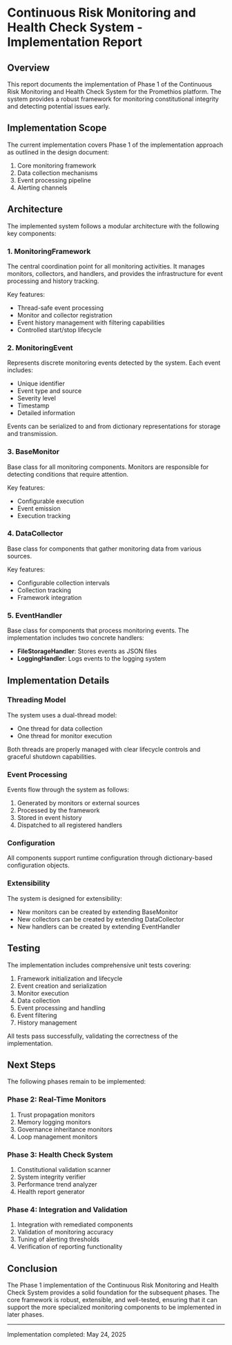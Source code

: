 # Continuous Risk Monitoring and Health Check System - Implementation Report

## Overview

This report documents the implementation of Phase 1 of the Continuous Risk Monitoring and Health Check System for the Promethios platform. The system provides a robust framework for monitoring constitutional integrity and detecting potential issues early.

## Implementation Scope

The current implementation covers Phase 1 of the implementation approach as outlined in the design document:

1. Core monitoring framework
2. Data collection mechanisms
3. Event processing pipeline
4. Alerting channels

## Architecture

The implemented system follows a modular architecture with the following key components:

### 1. MonitoringFramework

The central coordination point for all monitoring activities. It manages monitors, collectors, and handlers, and provides the infrastructure for event processing and history tracking.

Key features:
- Thread-safe event processing
- Monitor and collector registration
- Event history management with filtering capabilities
- Controlled start/stop lifecycle

### 2. MonitoringEvent

Represents discrete monitoring events detected by the system. Each event includes:
- Unique identifier
- Event type and source
- Severity level
- Timestamp
- Detailed information

Events can be serialized to and from dictionary representations for storage and transmission.

### 3. BaseMonitor

Base class for all monitoring components. Monitors are responsible for detecting conditions that require attention.

Key features:
- Configurable execution
- Event emission
- Execution tracking

### 4. DataCollector

Base class for components that gather monitoring data from various sources.

Key features:
- Configurable collection intervals
- Collection tracking
- Framework integration

### 5. EventHandler

Base class for components that process monitoring events. The implementation includes two concrete handlers:

- **FileStorageHandler**: Stores events as JSON files
- **LoggingHandler**: Logs events to the logging system

## Implementation Details

### Threading Model

The system uses a dual-thread model:
- One thread for data collection
- One thread for monitor execution

Both threads are properly managed with clear lifecycle controls and graceful shutdown capabilities.

### Event Processing

Events flow through the system as follows:
1. Generated by monitors or external sources
2. Processed by the framework
3. Stored in event history
4. Dispatched to all registered handlers

### Configuration

All components support runtime configuration through dictionary-based configuration objects.

### Extensibility

The system is designed for extensibility:
- New monitors can be created by extending BaseMonitor
- New collectors can be created by extending DataCollector
- New handlers can be created by extending EventHandler

## Testing

The implementation includes comprehensive unit tests covering:

1. Framework initialization and lifecycle
2. Event creation and serialization
3. Monitor execution
4. Data collection
5. Event processing and handling
6. Event filtering
7. History management

All tests pass successfully, validating the correctness of the implementation.

## Next Steps

The following phases remain to be implemented:

### Phase 2: Real-Time Monitors
1. Trust propagation monitors
2. Memory logging monitors
3. Governance inheritance monitors
4. Loop management monitors

### Phase 3: Health Check System
1. Constitutional validation scanner
2. System integrity verifier
3. Performance trend analyzer
4. Health report generator

### Phase 4: Integration and Validation
1. Integration with remediated components
2. Validation of monitoring accuracy
3. Tuning of alerting thresholds
4. Verification of reporting functionality

## Conclusion

The Phase 1 implementation of the Continuous Risk Monitoring and Health Check System provides a solid foundation for the subsequent phases. The core framework is robust, extensible, and well-tested, ensuring that it can support the more specialized monitoring components to be implemented in later phases.

---

Implementation completed: May 24, 2025
